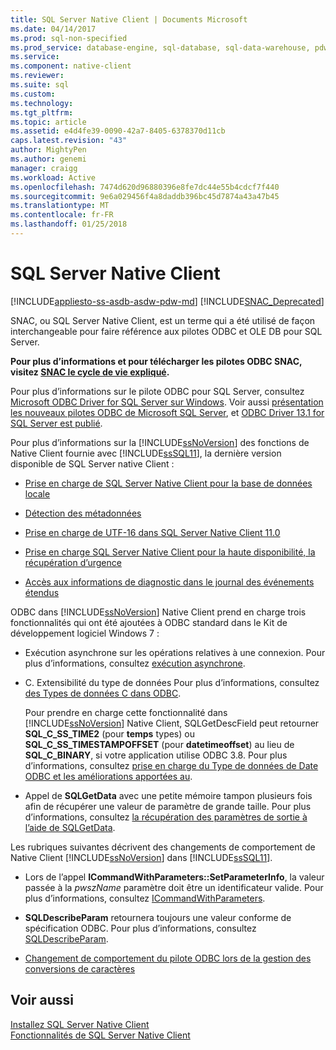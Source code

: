 ```yaml
---
title: SQL Server Native Client | Documents Microsoft
ms.date: 04/14/2017
ms.prod: sql-non-specified
ms.prod_service: database-engine, sql-database, sql-data-warehouse, pdw
ms.service: 
ms.component: native-client
ms.reviewer: 
ms.suite: sql
ms.custom: 
ms.technology: 
ms.tgt_pltfrm: 
ms.topic: article
ms.assetid: e4d4fe39-0090-42a7-8405-6378370d11cb
caps.latest.revision: "43"
author: MightyPen
ms.author: genemi
manager: craigg
ms.workload: Active
ms.openlocfilehash: 7474d620d96880396e8fe7dc44e55b4cdcf7f440
ms.sourcegitcommit: 9e6a029456f4a8daddb396bc45d7874a43a47b45
ms.translationtype: MT
ms.contentlocale: fr-FR
ms.lasthandoff: 01/25/2018
---
```

# <a name="sql-server-native-client"></a>SQL Server Native Client
[!INCLUDE[appliesto-ss-asdb-asdw-pdw-md](../../includes/appliesto-ss-asdb-asdw-pdw-md.md)]
[!INCLUDE[SNAC_Deprecated](../../includes/snac-deprecated.md)]

SNAC, ou SQL Server Native Client, est un terme qui a été utilisé de façon interchangeable pour faire référence aux pilotes ODBC et OLE DB pour SQL Server. 

**Pour plus d’informations et pour télécharger les pilotes ODBC SNAC, visitez [SNAC le cycle de vie expliqué](https://blogs.msdn.microsoft.com/sqlreleaseservices/snac-lifecycle-explained/).**

Pour plus d’informations sur le pilote ODBC pour SQL Server, consultez [Microsoft ODBC Driver for SQL Server sur Windows](https://msdn.microsoft.com/library/jj730314(v=sql.110).aspx).  Voir aussi [présentation les nouveaux pilotes ODBC de Microsoft SQL Server](https://blogs.msdn.microsoft.com/sqlnativeclient/2013/01/23/introducing-the-new-microsoft-odbc-drivers-for-sql-server/), et [ODBC Driver 13.1 for SQL Server est publié](https://blogs.technet.microsoft.com/dataplatforminsider/2016/08/03/odbc-driver-13-1-for-sql-server-released/).  
  
 Pour plus d’informations sur la [!INCLUDE[ssNoVersion](../../includes/ssnoversion-md.md)] des fonctions de Native Client fournie avec [!INCLUDE[ssSQL11](../../includes/sssql11-md.md)], la dernière version disponible de SQL Server native Client : 
  
-   [Prise en charge de SQL Server Native Client pour la base de données locale](../../relational-databases/native-client/features/sql-server-native-client-support-for-localdb.md)  
  
-   [Détection des métadonnées](../../relational-databases/native-client/features/metadata-discovery.md)  
  
-   [Prise en charge de UTF-16 dans SQL Server Native Client 11.0](../../relational-databases/native-client/features/utf-16-support-in-sql-server-native-client-11-0.md)  
  
-   [Prise en charge SQL Server Native Client pour la haute disponibilité, la récupération d’urgence](../../relational-databases/native-client/features/sql-server-native-client-support-for-high-availability-disaster-recovery.md)  
  
-   [Accès aux informations de diagnostic dans le journal des événements étendus](../../relational-databases/native-client/features/accessing-diagnostic-information-in-the-extended-events-log.md)  
  
ODBC dans [!INCLUDE[ssNoVersion](../../includes/ssnoversion-md.md)] Native Client prend en charge trois fonctionnalités qui ont été ajoutées à ODBC standard dans le Kit de développement logiciel Windows 7 :  
  
-   Exécution asynchrone sur les opérations relatives à une connexion. Pour plus d’informations, consultez [exécution asynchrone](http://go.microsoft.com/fwlink/?LinkID=191493).  
  
-   C. Extensibilité du type de données Pour plus d’informations, consultez [des Types de données C dans ODBC](http://go.microsoft.com/fwlink/?LinkID=191495).  
  
     Pour prendre en charge cette fonctionnalité dans [!INCLUDE[ssNoVersion](../../includes/ssnoversion-md.md)] Native Client, SQLGetDescField peut retourner **SQL_C_SS_TIME2** (pour **temps** types) ou **SQL_C_SS_TIMESTAMPOFFSET** (pour **datetimeoffset**) au lieu de **SQL_C_BINARY**, si votre application utilise ODBC 3.8. Pour plus d’informations, consultez [prise en charge du Type de données de Date ODBC et les améliorations apportées au](../../relational-databases/native-client-odbc-date-time/data-type-support-for-odbc-date-and-time-improvements.md).  
  
-   Appel de **SQLGetData** avec une petite mémoire tampon plusieurs fois afin de récupérer une valeur de paramètre de grande taille. Pour plus d’informations, consultez [la récupération des paramètres de sortie à l’aide de SQLGetData](http://go.microsoft.com/fwlink/?LinkID=191494).  
  
 Les rubriques suivantes décrivent des changements de comportement de Native Client [!INCLUDE[ssNoVersion](../../includes/ssnoversion-md.md)] dans [!INCLUDE[ssSQL11](../../includes/sssql11-md.md)].  
  
-   Lors de l’appel **ICommandWithParameters::SetParameterInfo**, la valeur passée à la *pwszName* paramètre doit être un identificateur valide. Pour plus d’informations, consultez [ICommandWithParameters](../../relational-databases/native-client-ole-db-interfaces/icommandwithparameters.md).  
  
-   **SQLDescribeParam** retournera toujours une valeur conforme de spécification ODBC. Pour plus d’informations, consultez [SQLDescribeParam](../../relational-databases/native-client-odbc-api/sqldescribeparam.md).  
  
-   [Changement de comportement du pilote ODBC lors de la gestion des conversions de caractères](../../relational-databases/native-client/features/odbc-driver-behavior-change-when-handling-character-conversions.md)  
  
## <a name="see-also"></a>Voir aussi  
[Installez SQL Server Native Client](../../relational-databases/native-client/applications/installing-sql-server-native-client.md)  
 [Fonctionnalités de SQL Server Native Client](../../relational-databases/native-client/features/sql-server-native-client-features.md)  
  
  
